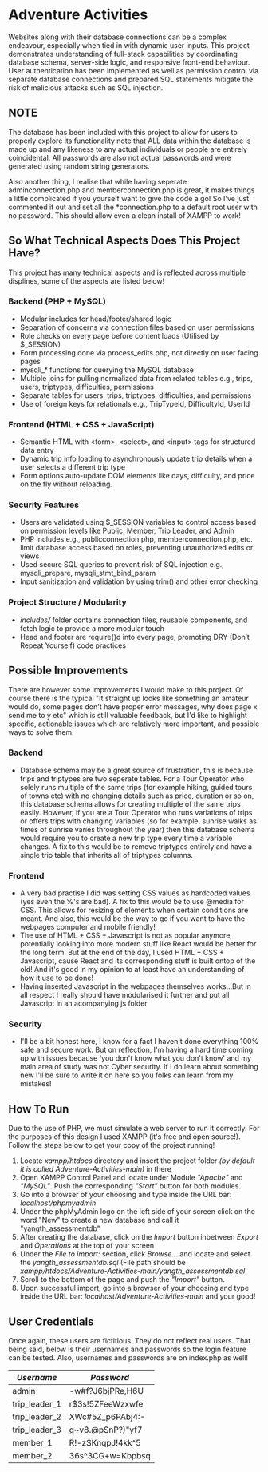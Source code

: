 # Adventure Activities
Websites along with their database connections can be a complex endeavour, especially when tied in with dynamic user inputs. This project demonstrates understanding of full-stack capabilities by coordinating database schema, server-side logic, and responsive front-end behaviour. User authentication has been implemented as well as permission control via separate database connections and prepared SQL statements mitigate the risk of malicious attacks such as SQL injection. 

## NOTE
The database has been included with this project to allow for users to properly explore its functionality note that ALL data within the database is made up and any likeness to any actual individuals or people are entirely coincidental. All passwords are also not actual passwords and were generated using random string generators.

Also another thing, I realise that while having seperate adminconnection.php and memberconnection.php is great, it makes things a little complicated if you yourself want to give the code a go! So I've just commented it out and set all the *connection.php to a default root user with no password. This should allow even a clean install of XAMPP to work!

## So What Technical Aspects Does This Project Have?
This project has many technical aspects and is reflected across multiple displines, some of the aspects are listed below!
### Backend (PHP + MySQL)
- Modular includes for head/footer/shared logic
- Separation of concerns via connection files based on user permissions
- Role checks on every page before content loads (Utilised by $_SESSION)
- Form processing done via process_edits.php, not directly on user facing pages
- mysqli_* functions for querying the MySQL database
- Multiple joins for pulling normalized data from related tables e.g., trips, users, triptypes, difficulties, permissions
- Separate tables for users, trips, triptypes, difficulties, and permissions
- Use of foreign keys for relationals e.g., TripTypeId, DifficultyId, UserId
### Frontend (HTML + CSS + JavaScript)
- Semantic HTML with \<form\>, \<select\>, and \<input\> tags for structured data entry
- Dynamic trip info loading to asynchronously update trip details when a user selects a different trip type
- Form options auto-update DOM elements like days, difficulty, and price on the fly without reloading.
### Security Features
- Users are validated using $_SESSION variables to control access based on permission levels like Public, Member, Trip Leader, and Admin
- PHP includes e.g., publicconnection.php, memberconnection.php, etc. limit database access based on roles, preventing unauthorized edits or views
- Used secure SQL queries to prevent risk of SQL injection e.g., mysqli_prepare, mysqli_stmt_bind_param
- Input sanitization and validation by using trim() and other error checking
### Project Structure / Modularity
- *includes/* folder contains connection files, reusable components, and fetch logic to provide a more modular touch
- Head and footer are require()d into every page, promoting DRY (Don’t Repeat Yourself) code practices
## Possible Improvements
There are however some improvements I would make to this project. Of course there is the typical "It straight up looks like something an amateur would do, some pages don't have proper error messages, why does page x send me to y etc" which is still valuable feedback, but I'd like to highlight specific, actionable issues which are relatively more important, and possible ways to solve them.
### Backend
- Database schema may be a great source of frustration, this is because trips and triptypes are two seperate tables. For a Tour Operator who solely runs multiple of the same trips (for example hiking, guided tours of towns etc) with no changing details such as price, duration or so on, this database schema allows for creating multiple of the same trips easily. However, if you are a Tour Operator who runs variations of trips or offers trips with changing variables (so for example, sunrise walks as times of sunrise varies throughout the year) then this database schema would require you to create a new trip type every time a variable changes. A fix to this would be to remove triptypes entirely and have a single trip table that inherits all of triptypes columns.
### Frontend
- A very bad practise I did was setting CSS values as hardcoded values (yes even the %'s are bad). A fix to this would be to use @media for CSS. This allows for resizing of elements when certain conditions are meant. And also, this would be the way to go if you want to have the webpages computer and mobile friendly!
- The use of HTML + CSS + Javascript is not as popular anymore, potentially looking into more modern stuff like React would be better for the long term. But at the end of the day, I used HTML + CSS + Javascript, cause React and its corresponding stuff is built ontop of the old! And it's good in my opinion to at least have an understanding of how it use to be done!
- Having inserted Javascript in the webpages themselves works...But in all respect I really should have modularised it further and put all Javascript in an acompanying js folder
### Security
- I'll be a bit honest here, I know for a fact I haven't done everything 100% safe and secure work. But on reflection, I'm having a hard time coming up with issues because 'you don't know what you don't know' and my main area of study was not Cyber security. If I do learn about something new I'll be sure to write it on here so you folks can learn from my mistakes!

## How To Run
Due to the use of PHP, we must simulate a web server to run it correctly. For the purposes of this design I used XAMPP (it's free and open source!). Follow the steps below to get your copy of the project running!

1. Locate *xampp/htdocs* directory and insert the project folder *(by default it is called Adventure-Activities-main)* in there
2. Open XAMPP Control Panel and locate under Module *"Apache"* and *"MySQL"*. Push the corresponding *"Start"* button for both modules.
3. Go into a browser of your choosing and type inside the URL bar: *localhost/phpmyadmin*
4. Under the phpMyAdmin logo on the left side of your screen click on the word "New" to create a new database and call it "yangth_assessmentdb"
5. After creating the database, click on the *Import* button inbetween *Export* and *Operations* at the top of your screen
6. Under the *File to import:* section, click *Browse...* and locate and select the *yangth_assessmentdb.sql* (File path should be *xampp/htdocs/Adventure-Activities-main/yangth_assessmentdb.sql*
7. Scroll to the bottom of the page and push the *"Import"* button.
8. Upon successful import, go into a browser of your choosing and type inside the URL bar: *localhost/Adventure-Activities-main* and your good!

## User Credentials
Once again, these users are fictitious. They do not reflect real users. That being said, below is their usernames and passwords so the login feature can be tested. Also, usernames and passwords are on index.php as well!

| *Username*      | *Password* |
| ----------------- | ----------------- |
| admin      | -w#f?J6bjPRe,H6U       |
| trip_leader_1   | r$3s!5ZFeeWzxwfe        |
|  trip_leader_2  |    XWc#5Z_p6PAbj4:-   |
|   trip_leader_3 |    g~v8.@pSnP?)"yf7   |
|    member_1  |  R!-zSKnqpJ!4kk^5  |
|     member_2 |  36s^3CG+w=Kbpbsq |


